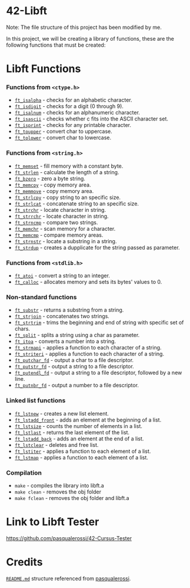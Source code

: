 # 42-Libft

Note: The file structure of this project has been modified by me.

In this project, we will be creating a library of functions, these are the following functions that must be created:

# Libft Functions

### Functions from `<ctype.h>`

- [`ft_isalpha`](src/ft_isalpha.c) - checks for an alphabetic character.
- [`ft_isdigit`](src/ft_isdigit.c) - checks for a digit (0 through 9).
- [`ft_isalnum`](src/ft_isalnum.c) - checks for an alphanumeric character.
- [`ft_isascii`](src/ft_isascii.c) - checks whether c fits into the ASCII character set.
- [`ft_isprint`](src/ft_isprint.c) - checks for any printable character.
- [`ft_toupper`](src/ft_toupper.c) - convert char to uppercase.
- [`ft_tolower`](src/ft_tolower.c) - convert char to lowercase.

### Functions from `<string.h>`

- [`ft_memset`](src/ft_memset.c) - fill memory with a constant byte.
- [`ft_strlen`](src/ft_strlen.c) - calculate the length of a string.
- [`ft_bzero`](src/ft_bzero.c) - zero a byte string.
- [`ft_memcpy`](src/ft_memcpy.c) - copy memory area.
- [`ft_memmove`](src/ft_memmove.c) - copy memory area.
- [`ft_strlcpy`](src/ft_strlcpy.c) - copy string to an specific size.
- [`ft_strlcat`](src/ft_strlcat.c) - concatenate string to an specific size.
- [`ft_strchr`](src/ft_strchr.c) - locate character in string.
- [`ft_strrchr`](src/ft_strrchr.c) - locate character in string.
- [`ft_strncmp`](src/ft_strncmp.c) - compare two strings.
- [`ft_memchr`](src/ft_memchr.c) - scan memory for a character.
- [`ft_memcmp`](src/ft_memcmp.c) - compare memory areas.
- [`ft_strnstr`](src/ft_strnstr.c) - locate a substring in a string.
- [`ft_strdup`](src/ft_strdup.c) - creates a dupplicate for the string passed as parameter.

### Functions from `<stdlib.h>`

- [`ft_atoi`](src/ft_atoi.c) - convert a string to an integer.
- [`ft_calloc`](src/ft_calloc.c) - allocates memory and sets its bytes' values to 0.

### Non-standard functions

- [`ft_substr`](src/ft_substr.c) - returns a substring from a string.
- [`ft_strjoin`](src/ft_strjoin.c) - concatenates two strings.
- [`ft_strtrim`](src/ft_strtrim.c) - trims the beginning and end of string with specific set of chars.
- [`ft_split`](src/ft_split.c) - splits a string using a char as parameter.
- [`ft_itoa`](src/ft_itoa.c) - converts a number into a string.
- [`ft_strmapi`](src/ft_strmapi.c) - applies a function to each character of a string.
- [`ft_striteri`](src/ft_striteri.c) - applies a function to each character of a string.
- [`ft_putchar_fd`](src/ft_putchar_fd.c) - output a char to a file descriptor.
- [`ft_putstr_fd`](src/ft_putstr_fd.c) - output a string to a file descriptor.
- [`ft_putendl_fd`](src/ft_putendl_fd.c) - output a string to a file descriptor, followed by a new line.
- [`ft_putnbr_fd`](src/ft_putnbr_fd.c) - output a number to a file descriptor.

### Linked list functions

- [`ft_lstnew`](src/ft_lstnew.c) - creates a new list element.
- [`ft_lstadd_front`](src/ft_lstadd_front.c) - adds an element at the beginning of a list.
- [`ft_lstsize`](src/ft_lstsize.c) - counts the number of elements in a list.
- [`ft_lstlast`](src/ft_lstlast.c) - returns the last element of the list.
- [`ft_lstadd_back`](src/ft_lstadd_back.c) - adds an element at the end of a list.
- [`ft_lstclear`](src/ft_lstclear.c) - deletes and free list.
- [`ft_lstiter`](src/ft_lstiter.c) - applies a function to each element of a list.
- [`ft_lstmap`](src/ft_lstmap.c) - applies a function to each element of a list.

### Compilation

- `make` - compiles the library into libft.a
- `make clean` - removes the obj folder
- `make fclean` - removes the obj folder and libft.a

# Link to Libft Tester

https://github.com/pasqualerossi/42-Cursus-Tester

# Credits

[`README.md`](README.md) structure referenced from [pasqualerossi](https://github.com/pasqualerossi).
